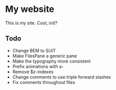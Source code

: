 
# My website

This is my site. Cool, init?


## Todo

- Change BEM to SUIT
- Make FilesPane a generic pane
- Make the typography more consistent
- Prefix animations with a-
- Remove $z-indexes
- Change comments to use triple forward slashes
- Fix comments throughout files

